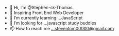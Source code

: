 - 👋 Hi, I’m @Stephen-sk-Thomas
- 👀 Inspiring Front End Web Developer 
- 🌱 I’m currently learning ...JavaScript
- 💞️ I’m looking for ...javascript study buddies 
- 📫 How to reach me ...steventom00000@gmail.com

<!---
Stephen-sk-Thomas/Stephen-sk-Thomas is a ✨ special ✨ repository because its `README.md` (this file) appears on your GitHub profile.
You can click the Preview link to take a look at your changes.
--->
